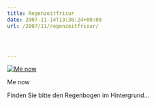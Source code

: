```yaml
---
title: Regenzeitfrisur
date: 2007-11-14T13:36:24+00:00
url: /2007/11/regenzeitfrisur/




---
```

<div class="flickr">
  <a href="http://www.flickr.com/photos/schreibblogade/2027686221/" title="Me now"><img src="//farm3.static.flickr.com/2218/2027686221_2d1a16bc4d.jpg" alt="Me now" /></a></p>

  <p>
    Me now
  </p>
</div>

Finden Sie bitte den Regenbogen im Hintergrund...
